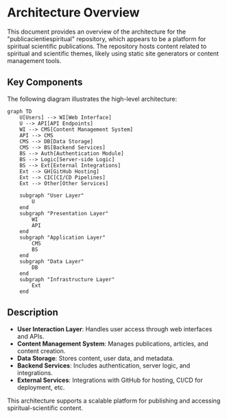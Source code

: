 # Architecture Overview

This document provides an overview of the architecture for the "publicacientiespiritual" repository, which appears to be a platform for spiritual scientific publications. The repository hosts content related to spiritual and scientific themes, likely using static site generators or content management tools.

## Key Components

The following diagram illustrates the high-level architecture:

```mermaid
graph TD
    U[Users] --> WI[Web Interface]
    U --> API[API Endpoints]
    WI --> CMS[Content Management System]
    API --> CMS
    CMS --> DB[Data Storage]
    CMS --> BS[Backend Services]
    BS --> Auth[Authentication Module]
    BS --> Logic[Server-side Logic]
    BS --> Ext[External Integrations]
    Ext --> GH[GitHub Hosting]
    Ext --> CIC[CI/CD Pipelines]
    Ext --> Other[Other Services]

    subgraph "User Layer"
        U
    end
    subgraph "Presentation Layer"
        WI
        API
    end
    subgraph "Application Layer"
        CMS
        BS
    end
    subgraph "Data Layer"
        DB
    end
    subgraph "Infrastructure Layer"
        Ext
    end
```

## Description

- **User Interaction Layer**: Handles user access through web interfaces and APIs.
- **Content Management System**: Manages publications, articles, and content creation.
- **Data Storage**: Stores content, user data, and metadata.
- **Backend Services**: Includes authentication, server logic, and integrations.
- **External Services**: Integrations with GitHub for hosting, CI/CD for deployment, etc.

This architecture supports a scalable platform for publishing and accessing spiritual-scientific content.
